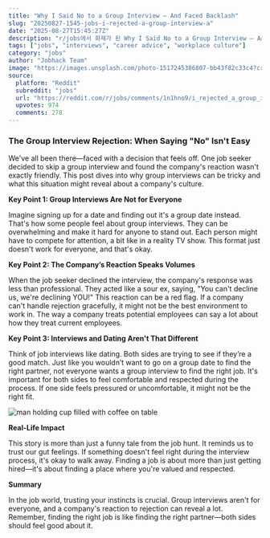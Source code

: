 ```yaml
---
title: "Why I Said No to a Group Interview — And Faced Backlash"
slug: "20250827-1545-jobs-i-rejected-a-group-interview-a"
date: "2025-08-27T15:45:27Z"
description: "r/jobs에서 화제가 된 Why I Said No to a Group Interview — And Faced Backlash에 대한 깊이 있는 분석과 인사이트"
tags: ["jobs", "interviews", "career advice", "workplace culture"]
category: "jobs"
author: "Jobhack Team"
image: "https://images.unsplash.com/photo-1517245386807-bb43f82c33c4?crop=entropy&cs=tinysrgb&fit=max&fm=jpg&ixid=M3w3OTU0NDF8MHwxfHNlYXJjaHw1MHx8aW50ZXJ2aWV3fGVufDF8MHx8fDE3NTYzMDk1MTZ8MA&ixlib=rb-4.1.0&q=80&w=1080"
source:
  platform: "Reddit"
  subreddit: "jobs"
  url: "https://reddit.com/r/jobs/comments/1n1hno9/i_rejected_a_group_interview_and_they_didnt_take/"
  upvotes: 974
  comments: 278
---
```


### The Group Interview Rejection: When Saying "No" Isn't Easy

We've all been there—faced with a decision that feels off. One job seeker decided to skip a group interview and found the company's reaction wasn't exactly friendly. This post dives into why group interviews can be tricky and what this situation might reveal about a company's culture.

**Key Point 1: Group Interviews Are Not for Everyone**

Imagine signing up for a date and finding out it's a group date instead. That's how some people feel about group interviews. They can be overwhelming and make it hard for anyone to stand out. Each person might have to compete for attention, a bit like in a reality TV show. This format just doesn't work for everyone, and that's okay.

**Key Point 2: The Company’s Reaction Speaks Volumes**

When the job seeker declined the interview, the company's response was less than professional. They acted like a sour ex, saying, "You can't decline us, we're declining YOU!" This reaction can be a red flag. If a company can't handle rejection gracefully, it might not be the best environment to work in. The way a company treats potential employees can say a lot about how they treat current employees.

**Key Point 3: Interviews and Dating Aren't That Different**

Think of job interviews like dating. Both sides are trying to see if they’re a good match. Just like you wouldn’t want to go on a group date to find the right partner, not everyone wants a group interview to find the right job. It's important for both sides to feel comfortable and respected during the process. If one side feels pressured or uncomfortable, it might not be the right fit.

![man holding cup filled with coffee on table](https://images.unsplash.com/photo-1467664631004-58beab1ece0d?crop=entropy&cs=tinysrgb&fit=max&fm=jpg&ixid=M3w3OTU0NDF8MHwxfHNlYXJjaHwyNXx8YnVzaW5lc3MlMjBtZWV0aW5nfGVufDF8MHx8fDE3NTYzMDk1MTd8MA&ixlib=rb-4.1.0&q=80&w=1080)

**Real-Life Impact**

This story is more than just a funny tale from the job hunt. It reminds us to trust our gut feelings. If something doesn't feel right during the interview process, it's okay to walk away. Finding a job is about more than just getting hired—it's about finding a place where you're valued and respected.

**Summary**

In the job world, trusting your instincts is crucial. Group interviews aren't for everyone, and a company's reaction to rejection can reveal a lot. Remember, finding the right job is like finding the right partner—both sides should feel good about it.